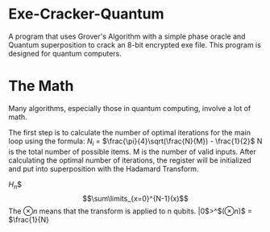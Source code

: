 # Exe-Cracker-Quantum
A program that uses Grover's Algorithm with a simple phase oracle and Quantum superposition to crack an 8-bit encrypted exe file. This program is designed for quantum computers.

# The Math
Many algorithms, especially those in quantum computing, involve a lot of math. 

The first step is to calculate the number of optimal iterations for the main loop using the formula:
$N_i$ = $\frac{\pi}{4}\sqrt(\frac{N}{M}) - \frac{1}{2}$
N is the total number of possible items. M is the number of valid inputs.
After calculating the optimal number of iterations, the register will be initialized and put into superposition with the Hadamard Transform.

$H_n$$ $$\sum\limits_{x=0}^{N-1}(x)$$
The $\otimes n$ means that the transform is applied to n qubits.
|0$>^$$(\otimes n)$$ = $\frac{1}{N}
